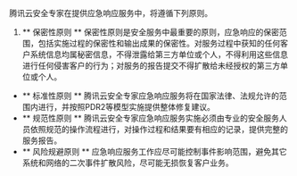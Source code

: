 腾讯云安全专家在提供应急响应服务中，将遵循下列原则。
1. ** 保密性原则 **
保密性原则是安全服务中最重要的原则，应急响应的保密范围，包括实施过程的保密性和输出成果的保密性。对服务过程中获知的任何客户系统信息均属秘密信息，不得泄露给第三方单位或个人，不得利用这些信息进行任何侵害客户的行为；对服务的报告提交不得扩散给未经授权的第三方单位或个人。
-  ** 标准性原则 ** 
腾讯云安全专家应急响应服务将在国家法律、法规允许的范围内进行，并按照PDR2等模型实施提供整体修复建议。
-  ** 规范性原则 ** 
腾讯云安全专家应急响应服务实施必须由专业的安全服务人员依照规范的操作流程进行，对操作过程和结果要有相应的记录，提供完整的服务报告。
-  ** 风险规避原则 ** 
应急响应服务工作应尽可能控制事件影响范围，避免其它系统和网络的二次事件扩散风险，尽可能无损恢复客户业务。